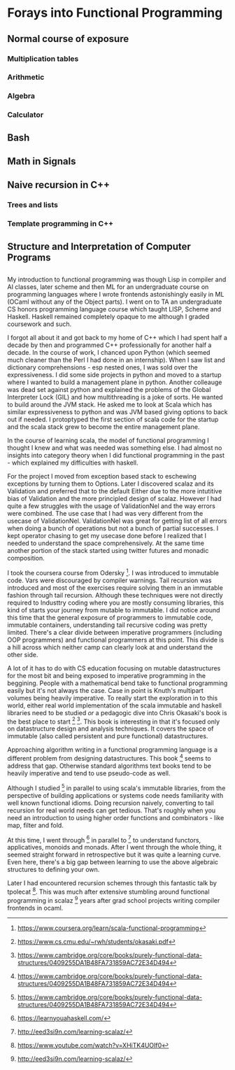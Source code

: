 # Forays into Functional Programming

## Normal course of exposure
### Multiplication tables
### Arithmetic
### Algebra
### Calculator
## Bash
## Math in Signals
## Naive recursion in C++
### Trees and lists
### Template programming in C++
## Structure and Interpretation of Computer Programs

## 
My introduction to functional programming was though Lisp in compiler and AI classes, later scheme and then
ML for an undergraduate course on programming languages where I wrote frontends astonishingly easily in ML
(OCaml without any of the Object parts). I went on to TA an undergraduate CS honors programming language course
which taught LISP, Scheme and Haskell. Haskell remained completely opaque to me although I graded coursework and such.

I forgot all about it and got back to my home of C++ which I had spent half a decade by then and programmed C++ professionally
for another half a decade. In the course of work, I chanced upon Python (which seemed much cleaner than the Perl I had done in
an internship). When I saw list and dictionary comprehensions - esp nested ones, I was sold over the expressiveness.
I did some side projects in python and moved to a startup where I wanted to build a management plane in python.
Another colleauge was dead set against python and explained the problems of the Global Interpreter Lock (GIL) and how multithreading
is a joke of sorts. He wanted to build around the JVM stack. He asked me to look at Scala which has similar expressiveness to python
and was JVM based giving options to back out if needed. I protoptyped the first section of scala code for the startup and the scala
stack grew to become the entire management plane.

In the course of learning scala, the model of functional programming I thought I knew and what was needed was something else.
I had almost no insights into category theory when I did functional programming in the past - which explained my difficulties with haskell.

For the project I moved from exception based stack to eschewing exceptions by turning them to Options. Later I discovered scalaz and its Validation and preferred that to the default Either due to the more intutitive bias of Validation and the more principled design of scalaz.
However I had quite a few struggles with the usage of ValidationNel and the way errors were combined. The use case that I had was very different
from the usecase of ValidationNel. ValidationNel was great for getting list of all errors when doing a bunch of operations but not a bunch of
partial successes. I kept operator chasing to get my usecase done before I realized that I needed to understand the space comprehensively.
At the same time another portion of the stack started using twitter futures and monadic composition.

I took the coursera course from Odersky [^14]. I was introduced to immutable code. Vars were discouraged by compiler warnings. Tail recursion was
introduced and most of the exercises require solving them in an immutable fashion through tail recursion. Although these techniques were not directly required to Industtry coding where you are mostly consuming libraries, this kind of starts your journey from mutable to immutable.
I did notice around this time that the general exposure of programmers to immutable code, immutable containers, understanding tail recursive coding was pretty limited. There's a clear divide between imperative programmers (including OOP programmers) and functional programmers at this point. This divide is a hill across which neither camp can clearly look at and understand the other side. 

A lot of it has to do with CS education focusing on mutable datastructures for the most bit and being exposed to imperative programming in the beggining. People with a mathematical bend take to functional programming easily but it's not always the case. Case in point is Knuth's multipart volumes being heavily imperative. To really start the exploration in to this world, either real world implementation of the scala immutable and haskell libraries need to be studied *or* a pedagogic dive into Chris Okasaki's book is the best place to start [^16] [^18]. This book is interesting in that it's focused only on datastructure design and analysis techniques. It covers the space of immutable (also called persistent and pure functional) datastructures.

Approaching algorithm writing in a functional programming language is a different problem from designing datastructures. This book [^18] seems to address that gap. Otherwise standard algorithms text books tend to be heavily imperative and tend to use pseudo-code as well.

Although I studied [^18] in parallel to using scala's immutable libraries, from the perspective of building applications or systems code needs familiarity with well known functional idioms. Doing recursion naively, converting to tail recursion for real world needs can get tedious. That's roughly when you need an introduction to using higher order functions and combinators - like map, filter and fold.

At this time, I went through [^13] in parallel to [^12] to understand functors, applicatives, monoids and monads. After I went through
the whole thing, it seemed straight forward in retrospective but it was quite a learning curve. Even here, there's a big gap between learning to use the above algebraic structures to defining your own.

Later I had encountered recursion schemes through this fantastic talk by tpolecat [^11]. This was much
after extensive stumbling around functional programming in scalaz [^12] years after grad school projects
writing compiler frontends in ocaml. 

[^8]: https://youtu.be/09-9LltqWLY?si=CJ1TbuAjvMGPwUX8
[^9]: https://www.youtube.com/watch?v=43XaZEn2aLc&list=PL1a1q1zrmyEwpA2PvYcM1UqE18zekujW-&index=17
[^10]: https://cs.stackexchange.com/questions/109954/writing-a-grammar-for-lambda-calculus
[^11]: https://www.youtube.com/watch?v=XHiTK4UOIf0
[^12]: http://eed3si9n.com/learning-scalaz/
[^13]: https://learnyouahaskell.com/
[^14]: https://www.coursera.org/learn/scala-functional-programming
[^15]: http://systemfw.org/posts/tailrec.html
[^16]: https://www.cs.cmu.edu/~rwh/students/okasaki.pdf
[^17]: https://drive.google.com/file/d/1nuRlrqrRRsxMhX20NTd9YTPVANQi5Of-/view?pli=1
[^18]: https://www.cambridge.org/core/books/purely-functional-data-structures/0409255DA1B48FA731859AC72E34D494

